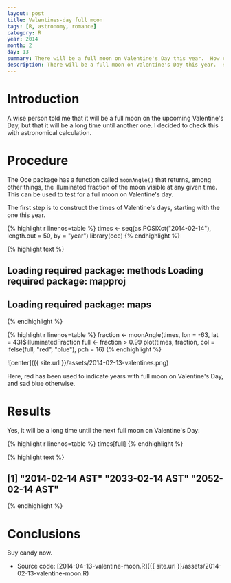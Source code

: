 ```yaml
---
layout: post
title: Valentines-day full moon
tags: [R, astronomy, romance]
category: R
year: 2014
month: 2
day: 13
summary: There will be a full moon on Valentine's Day this year.  How common is that?
description: There will be a full moon on Valentine's Day this year.  How common is that?
---
```


# Introduction

A wise person told me that it will be a full moon on the upcoming Valentine's Day, but that it will be a long time until another one.  I decided to check this with astronomical calculation.

# Procedure

The Oce package has a function called ``moonAngle()`` that returns, among other things, the illuminated fraction of the moon visible at any given time.  This can be used to test for a full moon on Valentine's day.

The first step is to construct the times of Valentine's days, starting with the one this year.


{% highlight r linenos=table %}
times <- seq(as.POSIXct("2014-02-14"), length.out = 50, by = "year")
library(oce)
{% endhighlight %}



{% highlight text %}
## Loading required package: methods Loading required package: mapproj
## Loading required package: maps
{% endhighlight %}



{% highlight r linenos=table %}
fraction <- moonAngle(times, lon = -63, lat = 43)$illuminatedFraction
full <- fraction > 0.99
plot(times, fraction, col = ifelse(full, "red", "blue"), pch = 16)
{% endhighlight %}

![center]({{ site.url }}/assets/2014-02-13-valentines.png) 

Here, red has been used to indicate years with full moon on Valentine's Day, and sad blue otherwise.

# Results

Yes, it will be a long time until the next full moon on Valentine's Day:

{% highlight r linenos=table %}
times[full]
{% endhighlight %}



{% highlight text %}
## [1] "2014-02-14 AST" "2033-02-14 AST" "2052-02-14 AST"
{% endhighlight %}


# Conclusions

Buy candy now.

* Source code: [2014-04-13-valentine-moon.R]({{ site.url }}/assets/2014-02-13-valentine-moon.R)
